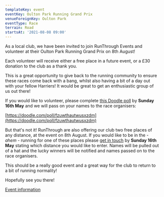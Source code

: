 ```yaml
---
templateKey: event
eventKey: Oulton Park Running Grand Prix
venueForeignKey: Oulton Park
eventType: Race
terrain: Road
startsAt: '2021-08-08 09:00'
---
```

As a local club, we have been invited to join RunThrough Events and volunteer at their Oulton Park Running Grand Prix 
on 8th August! 

Each volunteer will receive either a free place in a future event, or a £30 donation to the club as a thank you. 

This is a great opportunity to give back to the running community to ensure these races come back with a bang, 
whilst also having a bit of a day out with your fellow Harriers! It would be great to get an enthusiastic group of us 
out there! 

If you would like to volunteer, please complete [this Doodle poll](https://doodle.com/poll/fzuwthautwusxzdm) by **Sunday 16th May**
and we will pass on your names to the race organisers:

[https://doodle.com/poll/fzuwthautwusxzdm](https://doodle.com/poll/fzuwthautwusxzdm)

But that's not it! RunThrough are also offering our club two free places of any distance, at the event on 8th August. 
If you would like to be in the - _ahem_ - running for one of these places please [get in touch](/contact) by **Sunday 16th May**
stating which distance you would like to enter. Names will be pulled out of a hat and the lucky winners will be 
notified and names passed on to the race organisers.

This should be a really good event and a great way for the club to return to a bit of running normality!

Hopefully see you there!

[Event information](https://www.runthrough.co.uk/event/running-gp-oulton-park-august-2021/)
